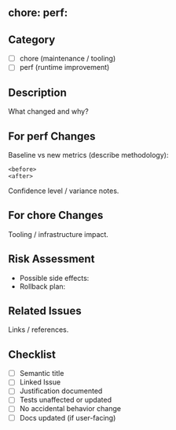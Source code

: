 ## chore: <or> perf: <short imperative summary>
<!-- Replace above line with semantic title. Use perf: if performance improvement. -->

## Category
- [ ] chore (maintenance / tooling)
- [ ] perf (runtime improvement)

## Description
What changed and why?

## For perf Changes
Baseline vs new metrics (describe methodology):
```
<before>
<after>
```
Confidence level / variance notes.

## For chore Changes
Tooling / infrastructure impact.

## Risk Assessment
- Possible side effects:
- Rollback plan:

## Related Issues
Links / references.

## Checklist
- [ ] Semantic title
- [ ] Linked Issue
- [ ] Justification documented
- [ ] Tests unaffected or updated
- [ ] No accidental behavior change
- [ ] Docs updated (if user-facing)
